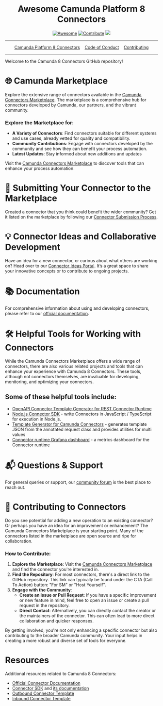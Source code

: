 <div align="center">
<h1>Awesome Camunda Platform 8 Connectors</h1>

[![Awesome](https://awesome.re/badge.svg)](https://awesome.re) [![Contribute](https://img.shields.io/badge/contribute-project-blue.svg)](https://github.com/camunda-community-hub/camunda-8-connectors/pulls) [![](https://img.shields.io/badge/Compatible%20with-Camunda%20Platform%208-0072Ce)](https://docs.camunda.io/)
  
<hr />
<a href="https://docs.camunda.io/docs/components/integration-framework/introduction-to-connectors/">Camunda Platform 8 Connectors</a>&nbsp;&nbsp;&nbsp;
<a href="https://camunda.com/events/code-conduct/">Code of Conduct</a>&nbsp;&nbsp;&nbsp;
<a href="https://github.com/camunda-community-hub/community/blob/main/CONTRIBUTING.MD">Contributing</a>
<hr />
</div>

Welcome to the Camunda 8 Connectors GitHub repository! 

# 🌐 Camunda Marketplace

Explore the extensive range of connectors available in the [Camunda Connectors Marketplace](https://marketplace.camunda.com/en-US/home). The marketplace is a comprehensive hub for connectors developed by Camunda, our partners, and the vibrant community.

### Explore the Marketplace for:

- **A Variety of Connectors**: Find connectors suitable for different systems and use cases, already vetted for quality and compatibility.
- **Community Contributions**: Engage with connectors developed by the community and see how they can benefit your process automation.
- **Latest Updates**: Stay informed about new additions and updates

Visit the [Camunda Connectors Marketplace](https://marketplace.camunda.com/en-US/home) to discover tools that can enhance your process automation.

# 🚀 Submitting Your Connector to the Marketplace

Created a connector that you think could benefit the wider community? Get it listed on the marketplace by following our [Connector Submission Process](https://marketplace.camunda.com/en-US/pages/submitConnector).

# 💡 Connector Ideas and Collaborative Development

Have an idea for a new connector, or curious about what others are working on? Head over to our [Connector Ideas Portal](https://marketplace.camunda.com/en-US/pages/connectorsIdeaPortal). It’s a great space to share your innovative concepts or to contribute to ongoing projects.
# 📚 Documentation

For comprehensive information about using and developing connectors, please refer to our [official documentation](#).

# 🛠 Helpful Tools for Working with Connectors

While the Camunda Connectors Marketplace offers a wide range of connectors, there are also various related projects and tools that can enhance your experience with Camunda 8 Connectors. These tools, although not connectors themselves, are invaluable for developing, monitoring, and optimizing your connectors.

## Some of these helpful tools include:

* [OpenAPI Connector Template Generator for REST Connector Runtime](https://github.com/camunda-community-hub/openapi-connector-template-generator)
* [Node.js Connector SDK](https://github.com/camunda-community-hub/connector-sdk-nodejs) - write Connectors in JavaScript / TypeScript for execution in Node.js.
* [Template Generator for Camunda Connectors](https://github.com/brix-ag/camunda-connector-utils) - generates template JSON from the annotated request class and provides utilities for multi values
* [Connector runtime Grafana dashboard](https://github.com/camunda-community-hub/connectors-grafana-dashboard) - a metrics dashboard for the Connector runtime

# 📬 Questions & Support

For general queries or support, our [community forum](https://forum.camunda.io/) is the best place to reach out.


# 🤝 Contributing to Connectors

Do you see potential for adding a new operation to an existing connector? Or perhaps you have an idea for an improvement or enhancement? The Camunda Connectors Marketplace is your starting point. Many of the connectors listed in the marketplace are open source and ripe for collaboration.

### How to Contribute:

1. **Explore the Marketplace**: Visit the [Camunda Connectors Marketplace](https://marketplace.camunda.com/en-US/home) and find the connector you're interested in.
2. **Find the Repository**: For most connectors, there's a direct link to the GitHub repository. This link can typically be found under the CTA (Call To Action) button: "For SM" or "Host Yourself".
3. **Engage with the Community**:
    - **Create an Issue or Pull Request**: If you have a specific improvement or new feature in mind, feel free to open an issue or create a pull request in the repository.
    - **Direct Contact**: Alternatively, you can directly contact the creator or the maintainers of the connector. This can often lead to more direct collaboration and quicker responses.

By getting involved, you're not only enhancing a specific connector but also contributing to the broader Camunda community. Your input helps in creating a more robust and diverse set of tools for everyone.


# Resources

Additional resources related to Camunda 8 Connectors:

* [Official Connector Documentation](https://docs.camunda.io/docs/components/integration-framework/introduction-to-connectors/)
* [Connector SDK](https://github.com/camunda/connectors/tree/main/connector-sdk) and [its documentation](https://docs.camunda.io/docs/components/integration-framework/connectors/custom-built-connectors/connector-sdk/)
* [Outbound Connector Template](https://github.com/camunda/connector-template-outbound)
* [Inbound Connector Template](https://github.com/camunda/connector-template-inbound)

[apache 2.0]: https://www.apache.org/licenses/LICENSE-2.0
[camunda platform self-managed free edition]: https://camunda.com/legal/terms/cloud-terms-and-conditions/camunda-cloud-self-managed-free-edition-terms/

